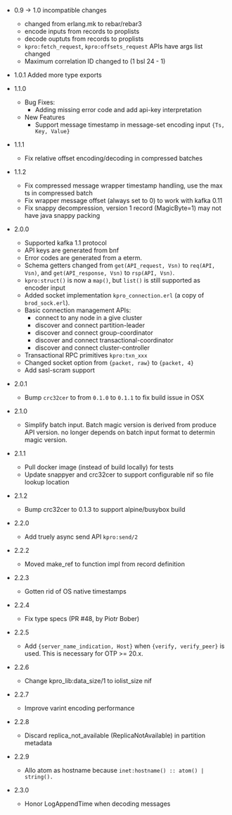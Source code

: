 * 0.9 -> 1.0 incompatible changes
  - changed from erlang.mk to rebar/rebar3
  - encode inputs from records to proplists
  - decode ouptuts from records to proplists
  - `kpro:fetch_request`, `kpro:offsets_request` APIs have args list changed
  - Maximum correlation ID changed to (1 bsl 24 - 1)

* 1.0.1 Added more type exports
* 1.1.0
  - Bug Fixes:
      * Adding missing error code and add api-key interpretation
  - New Features
      * Support message timestamp in message-set encoding input `{Ts, Key, Value}`
* 1.1.1
  - Fix relative offset encoding/decoding in compressed batches
* 1.1.2
  - Fix compressed message wrapper timestamp handling, use the max ts in compressed batch
  - Fix wrapper message offset (always set to 0) to work with kafka 0.11
  - Fix snappy decompression, version 1 record (MagicByte=1) may not have java snappy packing
* 2.0.0
  - Supported kafka 1.1 protocol
  - API keys are generated from bnf
  - Error codes are generated from a eterm.
  - Schema getters changed from `get(API_request, Vsn)` to `req(API, Vsn)`,
    and `get(API_response, Vsn)` to `rsp(API, Vsn)`.
  - `kpro:struct()` is now a `map()`, but `list()` is still supported as encoder input
  - Added socket implementation `kpro_connection.erl` (a copy of `brod_sock.erl`).
  - Basic connection management APIs:
      * connect to any node in a give cluster
      * discover and connect partition-leader
      * discover and connect group-coordinator
      * discover and connect transactional-coordinator
      * discover and connect cluster-controller
  - Transactional RPC primitives `kpro:txn_xxx`
  - Changed socket option from `{packet, raw}` to `{packet, 4}`
  - Add sasl-scram support
* 2.0.1
  - Bump `crc32cer` to from `0.1.0` to `0.1.1` to fix build issue in OSX
* 2.1.0
  - Simplify batch input. Batch magic version is derived from produce API version.
    no longer depends on batch input format to determin magic version.
* 2.1.1
  - Pull docker image (instead of build locally) for tests
  - Update snappyer and crc32cer to support configurable nif so file lookup location
* 2.1.2
  - Bump crc32cer to 0.1.3 to support alpine/busybox build
* 2.2.0
  - Add truely async send API `kpro:send/2`
* 2.2.2
  - Moved make_ref to function impl from record definition
* 2.2.3
  - Gotten rid of OS native timestamps
* 2.2.4
  - Fix type specs (PR #48, by Piotr Bober)
* 2.2.5
  - Add `{server_name_indication, Host}` when `{verify, verify_peer}` is
    used. This is necessary for OTP >= 20.x.
* 2.2.6
  - Change kpro_lib:data_size/1 to iolist_size nif
* 2.2.7
  - Improve varint encoding performance
* 2.2.8
  - Discard replica_not_available (ReplicaNotAvailable) in partition metadata
* 2.2.9
  - Allo atom as hostname because `inet:hostname() :: atom() | string().`
* 2.3.0
  - Honor LogAppendTime when decoding messages
